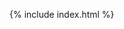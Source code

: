 {% include index.html %}

<!-- The recent developments in neural fields have brought phenomenal capabilities to the field of shape generation, but they lack crucial properties,
such as incremental control — a fundamental requirement for artistic work.
Triangular meshes, on the other hand, are the representation of choice for
most geometry related tasks, offering efficiency and intuitive control, but do
not lend themselves to neural optimization. To support downstream tasks,
previous art typically proposes a two-step approach, where first a shape is
generated using neural fields, and then a mesh is extracted for further processing. Instead, in this paper we introduce a hybrid approach that maintains
both a mesh and a Signed Distance Field (SDF) representations consistently.
Using this representation, we introduce MagicClay — an artist friendly tool
for sculpting regions of a mesh according to textual prompts while keeping
other regions untouched

![System Overview Figure](/docs/assets/images/overview_v2.png) -->